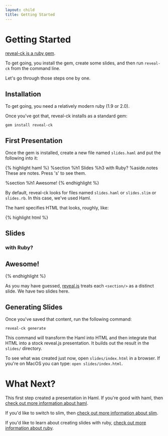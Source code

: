 ```yaml
---
layout: child
title: Getting Started
---
```


# Getting Started

[reveal-ck is a ruby gem][reveal-ck-gem].

To get going, you install the gem, create some slides, and then run
`reveal-ck` from the command line.

Let's go through those steps one by one.

## Installation

To get going, you need a relatively modern ruby (1.9 or 2.0).

Once you've got that, reveal-ck installs as a standard gem:

```
gem install reveal-ck
```

## First Presentation

Once the gem is installed, create a new file named `slides.haml` and
put the following into it:

{% highlight haml %}
%section
  %h1
    Slides
  %h3
    with Ruby?
  %aside.notes
    These are notes. Press 's' to see them.

%section
  %h1
    Awesome!
{% endhighlight %}

By default, reveal-ck looks for files named `slides.haml` or
`slides.slim` or `slides.rb`. In this case, we've used Haml.

The haml specifies HTML that looks, roughly, like:

{% highlight html %}
<section>
  <h1>Slides</h1>
  <h3>with Ruby?</h3>
</section>
<section>
  <h1>Awesome!</h1>
</section>
{% endhighlight %}

As you may have guessed, [reveal.js][reveal.js] treats each
`<section/>` as a distinct slide. We have two slides here.

## Generating Slides

Once you've saved that content, run the following command:

```
reveal-ck generate
```

This command will transform the Haml into HTML and then integrate that
HTML into a stock reveal.js presentation. It builds out the result in
the `slides/` directory.

To see what was created just now, open `slides/index.html` in a
browser. If you're on MacOS you can type: `open slides/index.html`.

# What Next?

This first step created a presentation in Haml. If you're good with
haml, then [check out more information about haml][haml].

If you'd like to switch to slim, then
[check out more information about slim][slim].

If you'd like to learn about creating slides with ruby,
[check out more information about ruby][ruby].


[reveal.js]:     http://lab.hakim.se/reveal-js/#/
[reveal-ck-gem]: http://rubygems.org/gems/reveal-ck
[haml]:          ../haml
[ruby]:          ../ruby
[slim]:          ../slim
